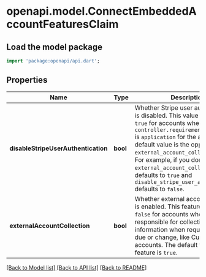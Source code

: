 # openapi.model.ConnectEmbeddedAccountFeaturesClaim

## Load the model package
```dart
import 'package:openapi/api.dart';
```

## Properties
Name | Type | Description | Notes
------------ | ------------- | ------------- | -------------
**disableStripeUserAuthentication** | **bool** | Whether Stripe user authentication is disabled. This value can only be `true` for accounts where `controller.requirement_collection` is `application` for the account. The default value is the opposite of the `external_account_collection` value. For example, if you don't set `external_account_collection`, it defaults to `true` and `disable_stripe_user_authentication` defaults to `false`. | 
**externalAccountCollection** | **bool** | Whether external account collection is enabled. This feature can only be `false` for accounts where you’re responsible for collecting updated information when requirements are due or change, like Custom accounts. The default value for this feature is `true`. | 

[[Back to Model list]](../README.md#documentation-for-models) [[Back to API list]](../README.md#documentation-for-api-endpoints) [[Back to README]](../README.md)


